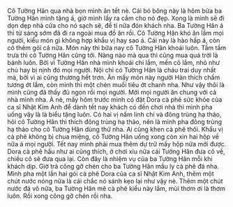 Cô Tường Hân qua nhà bọn mình ăn tết nè. Cái bó bông này là hôm bữa ba Tường Hân mình tặng á, giờ mình lấy ra cắm cho nó đẹp. Xong là mình sẽ đi dọn dẹp nhà cửa cho nó sạch sẽ, để tí nữa đón khách nha. Ba Tường Hân á thì từ sáng sớm đã đi ra ngoài mua đồ ăn rồi. Cô Tường Hân khó ăn lắm mọi người, kiểu món gì không hợp khẩu vị hay sao á. Cái này là hào hấp á, còn có thêm gỏi cá nữa. Món này thì bữa nay cô Tường Hân khoái luôn. Tầm tầm trưa thì cô Tường Hân cũng tới. Nàng nào mà qua thì cũng mua quá trời là bánh luôn. Bởi vì Tường Hân nhà mình khoái chi lắm, mến cô lắm, nhỏ như chú hay bị nịnh đó mọi người. Nội chỉ có Tường Hân là cháu trai duy nhất mà, bởi vì ai cũng thương hết trơn. Ăn mấy món này người Hàn thích chấm tương ớt lắm, còn mình thì một chén muối tiêu ớt chanh nha. Như vậy thôi là mình cũng đã thấy đủ ngon rồi mọi người. Mời mọi người ăn chung với cả nhà mình nha. À nè, mấy hôm trước mình có đặt Dora cà phê sức khỏe của ca sĩ Nhật Kim Anh để dành tết nay khách có đến chơi nhà thì mình pha uống vậy là là biểu tặng luôn. Có hai vị nấm linh chi và đông trùng hạ thảo, hỏi cô Tường Hân thì thích đông trùng hạ thảo, nên là mình pha đông trùng hạ thảo cho cô Tường Hân dùng thử nha. Ai cũng khen cà phê thôi. Khẩu vị cà phê không bị chua miệng, cô Tường Hân uống xong còn xin hai hộp về nữa á mọi người. Tết nay mình phải mua thêm dự trữ mấy hộp nữa mới được. Dora cà phê hầu như ai cũng thích, ở chơi xíu nữa cái Tường Hân đưa cô về, chiều cô sẽ đưa qua lại. Còn đây là nhiệm vụ của ba Tường Hân mỗi khi khách dịp. Giờ trả công gỡ chén cho ba Tường Hân mầu ly cà phê đá nha. Mình pha một lần hai gói cà phê Dora của ca sĩ Nhật Kim Anh, thêm một chút nước nóng nữa là cái chắc nó sánh kẹo lại như vậy nè. Thêm một chút nước đá vô nữa, ba Tường Hân mê cà phê kiểu này lắm, mùi thơm ơi là thơm luôn. Rồi xong công gỡ chén rồi nha.